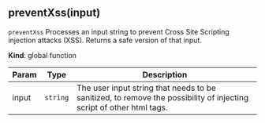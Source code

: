 <a name="preventXss"></a>

## preventXss(input)
`preventXss`Processes an input string to prevent Cross Site Scripting injection attacks (XSS). Returns a safe version of that input.

**Kind**: global function  

| Param | Type | Description |
| --- | --- | --- |
| input | <code>string</code> | The user input string that needs to be sanitized, to remove the possibility of injecting script of other html tags. |

